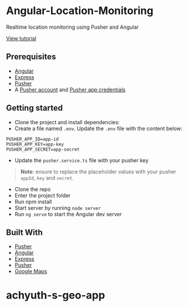 # Angular-Location-Monitoring
Realtime location monitoring using Pusher and Angular

[View tutorial](https://pusher.com/tutorials/collaborative-painting-angular)

## Prerequisites
- [Angular](https://angular.io)
- [Express](https://expressjs.com/)
- [Pusher](https://pusher.com)
- A [Pusher account](https://pusher.com/signup) and [Pusher app credentials](http://dashboard.pusher.com/)


## Getting started
- Clone the project and install dependencies:
- Create a file named `.env`. Update the `.env` file with the content below:

```
PUSHER_APP_ID=app-id
PUSHER_APP_KEY=app-key
PUSHER_APP_SECRET=app-secret
```

- Update the `pusher.service.ts` file with your pusher key

> **Note**: ensure to replace the placeholder values with your pusher `appId`, `key` and `secret`.

- Clone the repo
- Enter the project folder
- Run npm install 
- Start server by running `node server`
- Run `ng serve` to start the Angular dev server 


## Built With

* [Pusher](https://pusher.com/) 
* [Angular](https://angular.io)
* [Express](https://expressjs.com/)
* [Pusher](https://pusher.com)
* [Google Maps](https://cloud.google.com/maps-platform/)
# achyuth-s-geo-app